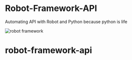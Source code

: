 # Robot-Framework-API
 Automating API with Robot and Python because python is life
 
 
 
![robot framework](https://user-images.githubusercontent.com/61331185/175194240-21e08ee2-91c9-40e6-b708-716db9e664b2.jpg)
# robot-framework-api
